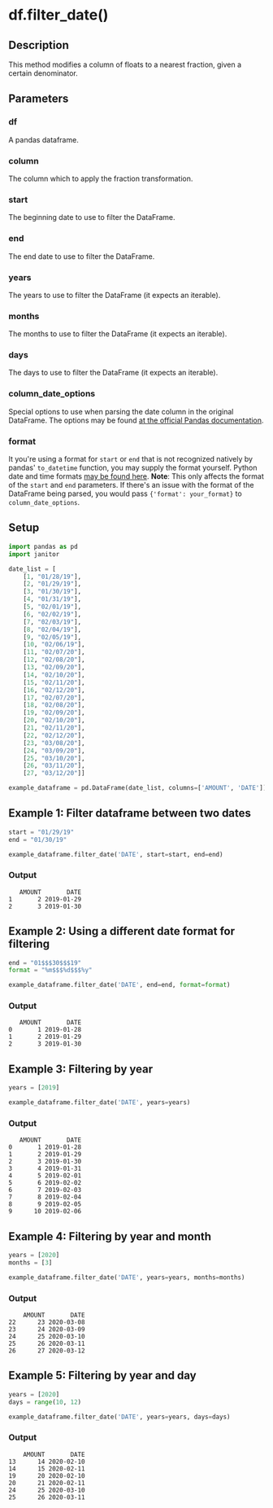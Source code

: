 # df.filter_date()

## Description
This method modifies a column of floats to a nearest fraction, given a certain denominator.

## Parameters
### df
A pandas dataframe.

### column
The column which to apply the fraction transformation.

### start
The beginning date to use to filter the DataFrame.

### end
The end date to use to filter the DataFrame.

### years
The years to use to filter the DataFrame (it expects an iterable).

### months
The months to use to filter the DataFrame (it expects an iterable).

### days
The days to use to filter the DataFrame (it expects an iterable).

### column_date_options
Special options to use when parsing the date column in the original DataFrame. The options may be found [at the official Pandas documentation](https://pandas.pydata.org/pandas-docs/stable/reference/api/pandas.to_datetime.html).

### format
It you're using a format for `start` or `end` that is not recognized natively by pandas' `to_datetime` function, you may supply the format yourself. Python date and time formats [may be found here](http://strftime.org/).
__Note__: This only affects the format of the `start` and `end` parameters. If there's an issue with the format of the DataFrame being parsed, you would pass `{'format': your_format}` to `column_date_options`.

## Setup
```python
import pandas as pd
import janitor

date_list = [
    [1, "01/28/19"],
    [2, "01/29/19"],
    [3, "01/30/19"],
    [4, "01/31/19"],
    [5, "02/01/19"],
    [6, "02/02/19"],
    [7, "02/03/19"],
    [8, "02/04/19"],
    [9, "02/05/19"],
    [10, "02/06/19"],
    [11, "02/07/20"],
    [12, "02/08/20"],
    [13, "02/09/20"],
    [14, "02/10/20"],
    [15, "02/11/20"],
    [16, "02/12/20"],
    [17, "02/07/20"],
    [18, "02/08/20"],
    [19, "02/09/20"],
    [20, "02/10/20"],
    [21, "02/11/20"],
    [22, "02/12/20"],
    [23, "03/08/20"],
    [24, "03/09/20"],
    [25, "03/10/20"],
    [26, "03/11/20"],
    [27, "03/12/20"]]

example_dataframe = pd.DataFrame(date_list, columns=['AMOUNT', 'DATE'])
```

## Example 1: Filter dataframe between two dates
 ```python
start = "01/29/19"
end = "01/30/19"

example_dataframe.filter_date('DATE', start=start, end=end)
```

### Output

       AMOUNT       DATE
    1       2 2019-01-29
    2       3 2019-01-30

## Example 2: Using a different date format for filtering
 ```python
end = "01$$$30$$$19"
format = "%m$$$%d$$$%y"

example_dataframe.filter_date('DATE', end=end, format=format)
```

### Output

       AMOUNT       DATE
    0       1 2019-01-28
    1       2 2019-01-29
    2       3 2019-01-30

## Example 3: Filtering by year

```python
years = [2019]

example_dataframe.filter_date('DATE', years=years)
```

### Output

       AMOUNT       DATE
    0       1 2019-01-28
    1       2 2019-01-29
    2       3 2019-01-30
    3       4 2019-01-31
    4       5 2019-02-01
    5       6 2019-02-02
    6       7 2019-02-03
    7       8 2019-02-04
    8       9 2019-02-05
    9      10 2019-02-06

## Example 4: Filtering by year and month

```python
years = [2020]
months = [3]

example_dataframe.filter_date('DATE', years=years, months=months)
```

### Output

        AMOUNT       DATE
    22      23 2020-03-08
    23      24 2020-03-09
    24      25 2020-03-10
    25      26 2020-03-11
    26      27 2020-03-12

## Example 5: Filtering by year and day

```python
years = [2020]
days = range(10, 12)

example_dataframe.filter_date('DATE', years=years, days=days)
```

### Output

        AMOUNT       DATE
    13      14 2020-02-10
    14      15 2020-02-11
    19      20 2020-02-10
    20      21 2020-02-11
    24      25 2020-03-10
    25      26 2020-03-11
